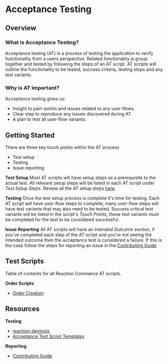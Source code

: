 # Acceptance Testing

## Overview

### What is Acceptance Testing?

Acceptance testing (AT) is a process of testing the application to verify functionality from a users perspective. Related functionality is group together and tested by following the steps of an AT script. AT scripts will outline the functionality to be tested, success criteria, testing steps and any test variants.

### Why is AT important?

Acceptance testing gives us:
- Insight to pain-points and issues related to any user-flows.
- Clear step to reproduce any issues discovered during AT.
- A plan to test all user-flow variants.

## Getting Started
There are three key touch points within the AT process
- Test setup
- Testing
- Issue reporting

**Test Setup**
Most AT scripts will have setup steps as a prerequisite to the actual test. All relevant setup steps will be listed in each AT script under _Test Setup Steps_. Review all the AT setup steps [here](/developer/acceptance-testing/scripts/test-setup.md).

**Testing**
Once the test setup process is complete it's time for testing. Each AT script will have user-flow steps to complete, many user-flow steps will have test variants that may also need to be tested. Success critical test variants will be listed in the script's _Touch Points_, these test variants must be completed for the test to be considered successful.

**Issue Reporting**
All AT scripts will have an _Intended Outcome_ section, if you've completed each step of the AT script and you're not seeing the intended outcome then the acceptance test is considered a failure. If this is the case follow the steps for reporting an issue in the [Contributing Guide](https://docs.reactioncommerce.com/reaction-docs/master/contributing-to-reaction#step-2-find-or-open-an-issue)

## Test Scripts
Table of contents for all Reaction Commerce AT scripts.

**Order Scripts**
- [Order Creation](/developer/acceptance/order-creation.md)

<!--
 - [Order Fulfillment](/developer/acceptance-testing/scripts/order-fulfillment.md)
 - [Order Canceling](/developer/acceptance-testing/scripts/order-canceling.md)
 - [Order Refunding](/developer/acceptance-testing/scripts/order-refunding.md)
-->

## Resources
**Testing**
- [reaction-devtools](https://github.com/reactioncommerce/reaction-devtools)
- [Acceptance Test Script Templates](/developer/acceptance/acceptance-testing-script-template.md)

**Reporting**
- [Contributing Guide](https://docs.reactioncommerce.com/reaction-docs/master/contributing-to-reaction)
